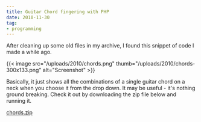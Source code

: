 ```yaml
---
title: Guitar Chord fingering with PHP
date: 2010-11-30
tag:
- programming
---
```

After cleaning up some old files in my archive, I found this snippet of code I made a while ago.  

<!--more-->

{{< image src="/uploads/2010/chords.png" thumb="/uploads/2010/chords-300x133.png" alt="Screenshot" >}}

Basically, it just shows all the combinations of a single guitar chord on a neck when you choose it from the drop down.  It may be useful - it's nothing ground breaking.  Check it out by downloading the zip file below and running it.

[chords.zip](/uploads/2010/chords.zip)
